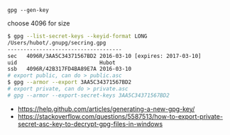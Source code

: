`gpg --gen-key`

choose 4096 for size

```bash
$ gpg --list-secret-keys --keyid-format LONG
/Users/hubot/.gnupg/secring.gpg
------------------------------------
sec   4096R/3AA5C34371567BD2 2016-03-10 [expires: 2017-03-10]
uid                          Hubot 
ssb   4096R/42B317FD4BA89E7A 2016-03-10
# export public, can do > public.asc
$ gpg --armor --export 3AA5C34371567BD2
# export private, can do > private.asc
# gpg --armor --export-secret-keys 3AA5C34371567BD2
```

- https://help.github.com/articles/generating-a-new-gpg-key/
- https://stackoverflow.com/questions/5587513/how-to-export-private-secret-asc-key-to-decrypt-gpg-files-in-windows
